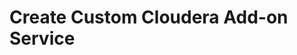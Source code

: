 # Create Custom Cloudera Add-on Service

[1]:https://www.cloudera.com/documentation/enterprise/latest/topics/cm_mc_addon_services.html



